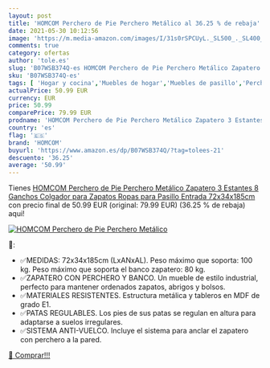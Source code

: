 ```yaml
---
layout: post
title: 'HOMCOM Perchero de Pie Perchero Metálico al 36.25 % de rebaja'
date: 2021-05-30 10:12:56
image: 'https://m.media-amazon.com/images/I/31s0rSPCUyL._SL500_._SL400_.jpg'
comments: true
category: ofertas
author: 'tole.es'
slug: 'B07WSB374Q-es HOMCOM Perchero de Pie Perchero Metálico Zapatero 3...'
sku: 'B07WSB374Q-es'
tags: [ 'Hogar y cocina','Muebles de hogar','Muebles de pasillo','Percheros de pasillo','homcom','zapatos', ]
actualPrice: 50.99 EUR
currency: EUR
price: 50.99
comparePrice: 79.99 EUR
prodname: 'HOMCOM Perchero de Pie Perchero Metálico Zapatero 3 Estantes 8 Ganchos Colgador para Zapatos Ropas para Pasillo Entrada 72x34x185cm'
country: 'es'
flag: '🇪🇸'
brand: 'HOMCOM'
buyurl: 'https://www.amazon.es/dp/B07WSB374Q/?tag=tolees-21'
descuento: '36.25'
average: '50.99'
---
```


Tienes [HOMCOM Perchero de Pie Perchero Metálico Zapatero 3 Estantes 8 Ganchos Colgador para Zapatos Ropas para Pasillo Entrada 72x34x185cm](https://www.amazon.es/dp/B07WSB374Q/?tag=tolees-21) con precio final de  50.99 EUR (original: 79.99 EUR) (36.25 %  de rebaja) aqui!

[![HOMCOM Perchero de Pie Perchero Metálico](https://m.media-amazon.com/images/I/31s0rSPCUyL._SL500_._SL400_.jpg)](https://www.amazon.es/dp/B07WSB374Q/?tag=tolees-21)

🔎:

- ✅MEDIDAS: 72x34x185cm (LxANxAL). Peso máximo que soporta: 100 kg. Peso máximo que soporta el banco zapatero: 80 kg.
- ✅ZAPATERO CON PERCHERO Y BANCO. Un mueble de estilo industrial, perfecto para mantener ordenados zapatos, abrigos y bolsos.
- ✅MATERIALES RESISTENTES. Estructura metálica y tableros en MDF de grado E1.
- ✅PATAS REGULABLES. Los pies de sus patas se regulan en altura para adaptarse a suelos irregulares.
- ✅SISTEMA ANTI-VUELCO. Incluye el sistema para anclar el zapatero con perchero a la pared.

[🛒 Comprar!!!](https://www.amazon.es/dp/B07WSB374Q/?tag=tolees-21)
